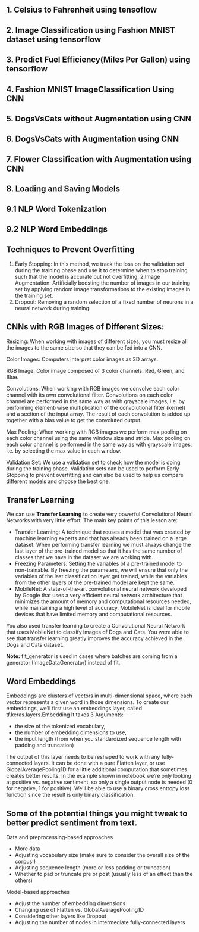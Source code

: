 ## 1. Celsius to Fahrenheit using tensoflow
## 2. Image Classification using Fashion MNIST dataset using tensorflow
## 3. Predict Fuel Efficiency(Miles Per Gallon) using tensorflow
## 4. Fashion MNIST ImageClassification Using CNN
## 5. DogsVsCats without Augmentation using CNN
## 6. DogsVsCats with Augmentation using CNN
## 7. Flower Classification with Augmentation using CNN
## 8. Loading and Saving Models
## 9.1 NLP Word Tokenization 
## 9.2 NLP Word Embeddings





## Techniques to Prevent Overfitting

 1. Early Stopping: In this method, we track the loss on the validation set during the training phase and use it to determine when to stop training such that the model is accurate but not overfitting.
 2.Image Augmentation: Artificially boosting the number of images in our training set by applying random image transformations to the existing images in the training set.
 3. Dropout: Removing a random selection of a fixed number of neurons in a neural network during training.


## CNNs with RGB Images of Different Sizes:

Resizing: When working with images of different sizes, you must resize all the images to the same size so that they can be fed into a CNN.

Color Images: Computers interpret color images as 3D arrays.

RGB Image: Color image composed of 3 color channels: Red, Green, and Blue.

Convolutions: When working with RGB images we convolve each color channel with its own convolutional filter. Convolutions on each color channel are performed in the same way as with grayscale images, i.e. by performing element-wise multiplication of the convolutional filter (kernel) and a section of the input array. The result of each convolution is added up together with a bias value to get the convoluted output.

Max Pooling: When working with RGB images we perform max pooling on each color channel using the same window size and stride. Max pooling on each color channel is performed in the same way as with grayscale images, i.e. by selecting the max value in each window.

Validation Set: We use a validation set to check how the model is doing during the training phase. Validation sets can be used to perform Early Stopping to prevent overfitting and can also be used to help us compare different models and choose the best one.

## Transfer Learning
We can use <b> Transfer Learning</b> to create very powerful Convolutional Neural Networks with very little effort. The main key points of this lesson are:

 - Transfer Learning: A technique that reuses a model that was created by machine learning experts and that has already been trained on a large dataset. When performing transfer learning we must always change the last layer of the pre-trained model so that it has the same number of classes that we have in the dataset we are working with.
 - Freezing Parameters: Setting the variables of a pre-trained model to non-trainable. By freezing the parameters, we will ensure that only the variables of the last classification layer get trained, while the variables from the other layers of the pre-trained model are kept the same.
 - MobileNet: A state-of-the-art convolutional neural network developed by Google that uses a very efficient neural network architecture that minimizes the amount of memory and computational resources needed, while maintaining a high level of accuracy. MobileNet is ideal for mobile devices that have limited memory and computational resources.
 
You also used transfer learning to create a Convolutional Neural Network that uses MobileNet to classify images of Dogs and Cats. You were able to see that transfer learning greatly improves the accuracy achieved in the Dogs and Cats dataset. 

<b>Note:</b> fit_generator is used in cases where batches are coming from a generator (ImageDataGenerator) instead of fit.

## Word Embeddings

Embeddings are clusters of vectors in multi-dimensional space, where each vector represents a given word in those dimensions.
To create our embeddings, we’ll first use an embeddings layer, called tf.keras.layers.Embedding
It takes 3 Arguments:
  - the size of the tokenized vocabulary, 
  - the number of embedding dimensions to use, 
  - the input length (from when you standardized sequence length with padding and truncation)

The output of this layer needs to be reshaped to work with any fully-connected layers. It can be done with a pure Flatten layer, or use GlobalAveragePooling1D for a little additional computation that sometimes creates better results.
In the example shown in notebook we’re only looking at positive vs. negative sentiment, so only a single output node is needed (0 for negative, 1 for positive). We’ll be able to use a binary cross entropy loss function since the result is only binary classification.


## Some of the potential things you might tweak to better predict sentiment from text.
Data and preprocessing-based approaches
  - More data
  - Adjusting vocabulary size (make sure to consider the overall size of the corpus!)
  - Adjusting sequence length (more or less padding or truncation)
  - Whether to pad or truncate pre or post (usually less of an effect than the others)
  
Model-based approaches
  - Adjust the number of embedding dimensions
  - Changing use of Flatten vs. GlobalAveragePooling1D
  - Considering other layers like Dropout
  - Adjusting the number of nodes in intermediate fully-connected layers

